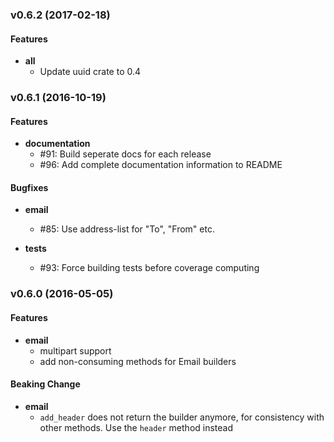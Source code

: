### v0.6.2 (2017-02-18)

#### Features

* **all**
  * Update uuid crate to 0.4

### v0.6.1 (2016-10-19)

#### Features

* **documentation**
  * #91: Build seperate docs for each release
  * #96: Add complete documentation information to README

#### Bugfixes

* **email**
  * #85: Use address-list for "To", "From" etc.

* **tests**
  * #93: Force building tests before coverage computing

### v0.6.0 (2016-05-05)

#### Features

* **email**
  *  multipart support
  *  add non-consuming methods for Email builders

#### Beaking Change

* **email**
  * `add_header` does not return the builder anymore, 
    for consistency with other methods. Use the `header`
    method instead
